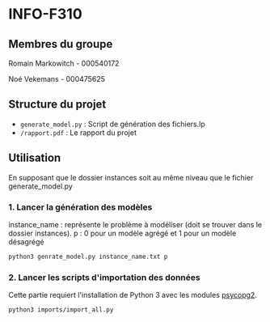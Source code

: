 # INFO-F310

## Membres du groupe

Romain Markowitch - 000540172

Noé Vekemans - 000475625

## Structure du projet

- `generate_model.py` : Script de génération des fichiers.lp
- `/rapport.pdf` : Le rapport du projet
  
## Utilisation

En supposant que le dossier instances soit au même niveau que le fichier generate_model.py

### 1. Lancer la génération des modèles

instance_name : représente le problème à modéliser (doit se trouver dans le dossier instances).
p : 0 pour un modèle agrégé et 1 pour un modèle désagrégé

```bash
python3 genrate_model.py instance_name.txt p
```

<!-- psql -h 127.0.0.1 -d polmarnette -f ddl.sql

psql -h 127.0.0.1 -d romain -f ddl.sql

psql -h 127.0.0.1 -U postgres -d postgres -f ddl.sql
mdp = x ou 12345 -->

### 2. Lancer les scripts d'importation des données

Cette partie requiert l'installation de Python 3 avec les modules [psycopg2](https://pypi.org/project/psycopg2/).

```bash
python3 imports/import_all.py
```
